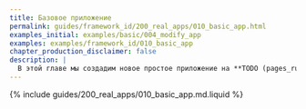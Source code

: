 ```yaml
---
title: Базовое приложение
permalink: guides/framework_id/200_real_apps/010_basic_app.html
examples_initial: examples/basic/004_modify_app
examples: examples/framework_id/010_basic_app
chapter_production_disclaimer: false
description: |
  В этой главе мы создадим новое простое приложение на **TODO (pages_ru/framework_id/200_real_apps/010_basic_app.md): framework_id**, которое по мере прохождения следующих глав будет наращивать функциональность, пока не станет похожим на реальное приложение, на котором мы продемонстрируем лучшие практики организации приложений и CI/CD с werf.
---
```


{% include guides/200_real_apps/010_basic_app.md.liquid %}

